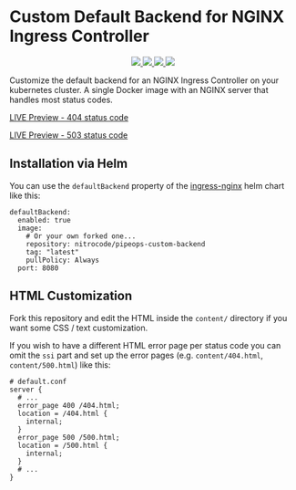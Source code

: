 # Custom Default Backend for NGINX Ingress Controller

<p align="center">
  <a href="https://hub.docker.com/repository/docker/nitrocode/pipeops-custom-backend" alt="Docker Version">
    <img src="https://img.shields.io/docker/v/nitrocode/pipeops-custom-backend?label=version&sort=semver"/>
  </a>
  <a href="https://hub.docker.com/repository/docker/nitrocode/pipeops-custom-backend" alt="Docker Pulls">
    <img src="https://img.shields.io/docker/pulls/nitrocode/pipeops-custom-backend"/>
  </a>
  <a href="https://hub.docker.com/repository/docker/nitrocode/pipeops-custom-backend" alt="Docker Image size">
    <img src="https://img.shields.io/docker/image-size/nitrocode/pipeops-custom-backend?sort=date"/>
  </a>
  <a href="LICENSE" alt="GitHub License">
    <img src="https://img.shields.io/github/license/nitrocode/pipeops-custom-backend?label=license"/>
  </a>
</p>

Customize the default backend for an NGINX Ingress Controller on your kubernetes cluster. A single Docker image with an NGINX server that handles most status codes.

[LIVE Preview - 404 status code](https://billowy-in2-pipeops-3d5d08ea.pipeops.app)

[LIVE Preview - 503 status code](https://filthy-sign-pipeops-981f3e30.pipeops.app)

## Installation via Helm
You can use the `defaultBackend` property of the [ingress-nginx](https://github.com/kubernetes/ingress-nginx/tree/main/charts/ingress-nginx) helm chart like this:

```
defaultBackend:
  enabled: true
  image:
    # Or your own forked one...
    repository: nitrocode/pipeops-custom-backend
    tag: "latest"
    pullPolicy: Always
  port: 8080
```

## HTML Customization

Fork this repository and edit the HTML inside the `content/` directory if you want some CSS / text customization.

If you wish to have a different HTML error page per status code you can omit the `ssi` part and set up the error pages (e.g. `content/404.html`, `content/500.html`) like this:

```
# default.conf
server {
  # ...
  error_page 400 /404.html;
  location = /404.html {
    internal;
  }
  error_page 500 /500.html;
  location = /500.html {
    internal;
  }
  # ...
}
```
